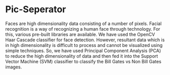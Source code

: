 # Pic-Seperator

Faces are high dimensionality data consisting of a number of pixels. Facial recognition is a way of recognizing a human face through technology. For this, various pre-built libraries are available. We have used the OpenCV Haar Cascade classifier for face detection. However, resultant data which is in high dimensionality is difficult to process and cannot be visualized using simple techniques. So, we have used Principal Component Analysis (PCA) to reduce the high dimensionality of data and then fed it into the Support Vector Machine (SVM) classifier to classify the Bill Gates vs Non Bill Gates images.
